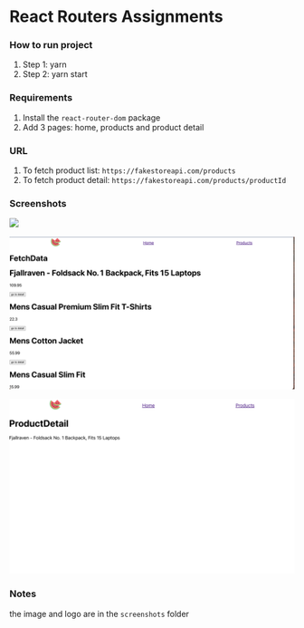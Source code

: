 # React Routers Assignments

### How to run project

1. Step 1: yarn
2. Step 2: yarn start

### Requirements

1. Install the `react-router-dom` package
2. Add 3 pages: home, products and product detail

### URL

1. To fetch product list: `https://fakestoreapi.com/products`
2. To fetch product detail: `https://fakestoreapi.com/products/productId`

### Screenshots

![](./src/screenshots/homePage.png)

![](./src/screenshots/productsPage.png)

![](./src/screenshots/productDetail.png)

### Notes

the image and logo are in the `screenshots` folder

